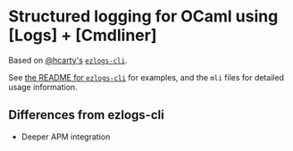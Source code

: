 # Structured logging for OCaml using [Logs] + [Cmdliner]

Based on [@hcarty's](https://github.com/hcarty) [`ezlogs-cli`](https://github.com/hcarty/ezlogs-cli).

See [the README for `ezlogs-cli`](https://github.com/hcarty/ezlogs-cli/blob/main/README.md) for examples, and the `mli` files for detailed usage information.

## Differences from ezlogs-cli
- Deeper APM integration

